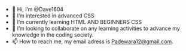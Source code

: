 - 👋 Hi, I’m @Dave1604
- 👀 I’m interested in advanced CSS
- 🌱 I’m currently learning HTML AND BEGINNERS CSS
- 💞️ I’m looking to collaborate on any learning activities to advance my knowledge in the coding society.
- 📫 How to reach me, my email adress is Padewara12@gmail.com.

<!---
Dave1604/Dave1604 is a ✨ special ✨ repository because its `README.md` (this file) appears on your GitHub profile.
You can click the Preview link to take a look at your changes.
--->

